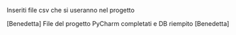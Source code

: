 Inseriti file csv che si useranno nel progetto 

[Benedetta]  File del progetto PyCharm completati e DB riempito [Benedetta]
